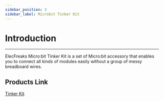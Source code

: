 ```yaml
---
sidebar_position: 3
sidebar_label: Microbit Tinker Kit
---
```


# Introduction
---
ElecFreaks Micro:bit Tinker Kit is a set of Micro:bit accessory that enables you to connect all kinds of modules easily without a group of messy breadboard wires.

## Products Link

[Tinker Kit](https://shop.elecfreaks.com/products/elecfreaks-micro-bit-tinker-kit-without-micro-bit-board?_pos=1&_sid=a3579b340&_ss=r)
